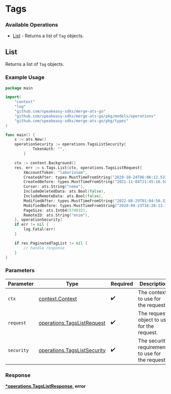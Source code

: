 # Tags

### Available Operations

* [List](#list) - Returns a list of `Tag` objects.

## List

Returns a list of `Tag` objects.

### Example Usage

```go
package main

import(
	"context"
	"log"
	"github.com/speakeasy-sdks/merge-ats-go"
	"github.com/speakeasy-sdks/merge-ats-go/pkg/models/operations"
	"github.com/speakeasy-sdks/merge-ats-go/pkg/types"
)

func main() {
    s := ats.New()
    operationSecurity := operations.TagsListSecurity{
            TokenAuth: "",
        }

    ctx := context.Background()
    res, err := s.Tags.List(ctx, operations.TagsListRequest{
        XAccountToken: "laboriosam",
        CreatedAfter: types.MustTimeFromString("2020-10-24T06:06:12.533Z"),
        CreatedBefore: types.MustTimeFromString("2021-11-04T21:45:16.507Z"),
        Cursor: ats.String("nemo"),
        IncludeDeletedData: ats.Bool(false),
        IncludeRemoteData: ats.Bool(false),
        ModifiedAfter: types.MustTimeFromString("2022-08-29T01:04:50.334Z"),
        ModifiedBefore: types.MustTimeFromString("2020-09-23T16:28:13.144Z"),
        PageSize: ats.Int64(574032),
        RemoteID: ats.String("enim"),
    }, operationSecurity)
    if err != nil {
        log.Fatal(err)
    }

    if res.PaginatedTagList != nil {
        // handle response
    }
}
```

### Parameters

| Parameter                                                                  | Type                                                                       | Required                                                                   | Description                                                                |
| -------------------------------------------------------------------------- | -------------------------------------------------------------------------- | -------------------------------------------------------------------------- | -------------------------------------------------------------------------- |
| `ctx`                                                                      | [context.Context](https://pkg.go.dev/context#Context)                      | :heavy_check_mark:                                                         | The context to use for the request.                                        |
| `request`                                                                  | [operations.TagsListRequest](../../models/operations/tagslistrequest.md)   | :heavy_check_mark:                                                         | The request object to use for the request.                                 |
| `security`                                                                 | [operations.TagsListSecurity](../../models/operations/tagslistsecurity.md) | :heavy_check_mark:                                                         | The security requirements to use for the request.                          |


### Response

**[*operations.TagsListResponse](../../models/operations/tagslistresponse.md), error**

